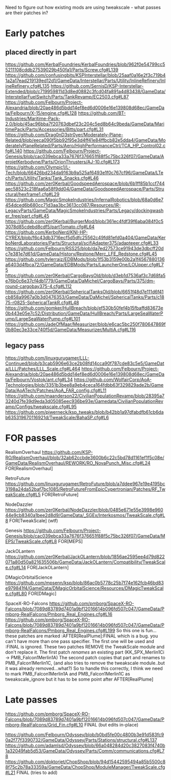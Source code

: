 Need to figure out how existing mods are using tweakscale - what passes are their patches in?

# Early patches

## placed directly in part

https://github.com/KerbalFoundries/KerbalFoundries/blob/962f0e54799cc55211108cddb27539029b450fa1/Parts/Screw.cfg#L139
https://github.com/confusingbits/KSPInterstellar/blob/25aaf0a16e2f3c719b41a2a17ead219139ed12d1/GameData/Interstellar/Parts/Utility/InlineRefinery/InlineRefinery.cfg#L135
https://github.com/SernisD/KSP-Interstellar-Extended/blob/c719959811d3d8ed0882c3fcd04fa891a4d83438/GameData/InterstellarFuelSwitch/Parts/TankRevamp/EC2503.cfg#L87
https://github.com/Felbourn/Project-Alexandria/blob/20ae486d5bdd14ef8ed6d0006e16e139808d68ec/GameData/Felbourn/X-15/engine.cfg#L128
https://github.com/BT-Industries/Maritime-Pack-2.0/blob/45ac96bba7f20763dbef23c204c5ed8b64c9beda/GameData/MaritimePack/Parts/Accessories/Bitts/part.cfg#L31
https://github.com/Drag0nD3str0yer/Moderately-Plane-Related/blob/eeca090f5bb92f95e3d4ff41e84ffbcb82e5dda4/GameData/ModeratelyPlaneRelated/Parts/Aero/HighPerformanceCtrl/TCA_HP_Control02.cfg#L140
https://github.com/Felbourn/Project-Genesis/blob/cac039ebca33a7676f376651f88f5c75bc326f07/GameData/AerojetKerbodyne/Parts/OrionThrusters/AJ-10.cfg#L173
https://github.com/Olympic1/L-Tech/blob/66426bd234da9163b9a525af6493e1f0c767cf96/GameData/LTech/Parts/Utility/Tanks/Tank_Snacks.cfg#L46
https://github.com/zer0Kerbal/GoodspeedAerospace/blob/6b1ff85b1ccf744aec58523c218faa6a58f9dd04/GameData/GoodspeedAerospace/Parts/Structural/hexframe1.cfg#L29
https://github.com/MagicSmokeIndustries/InfernalRobotics/blob/68a0d6e7454dced6b680cc71d3aa3bc3613cc087/Resources/IR-LegacyParts/GameData/MagicSmokeIndustries/Parts/Legacy/dockingwasher_free/part.cfg#L45
https://github.com/zer0Kerbal/BurgerMod/blob/361ec4fdf39f6aba084f0c53078d85cdebd8cdf5/partTomato.cfg#L64
https://github.com/KerboNerd/KNI-HP-CYREX/blob/f6c43db3716ecf5d5dfc25562c49fd81efd0a404/GameData/KerboNerdLaboratories/Parts/Structural/scifiAdapter375/adapteeer.cfg#L33
https://github.com/Felbourn/RSS25/blob/da7ed27573ce91943de3dbcff20dc7e381e7d61d/GameData/History/Restone/Merc_LFE_Redstone.cfg#L45
https://github.com/tylerraiz/EDBMods/blob/1f53b3159e00b2a1f4567880136a6403d4fbca72/GameData/EDBMods/Parts/LauncherOne/LOUpper.cfg#L75
https://github.com/zer0Kerbal/CargoBaysOld/blob/d3eb1d7536af3c7d68fa5e76b0c6e37cf4db1779/GameData/DaMichel/CargoBays/Parts/375/dm-round-cargobay375-4.cfg#L112
https://github.com/zer0Kerbal/SphericalTanksOld/blob/6651f48d7e111d6f41cb858a9967a0b3d0476353/GameData/DaMichel/SphericalTanks/Parts/c1875-r0825-SphericalTankR.cfg#L48
https://github.com/gomker/HullBreach/blob/ef530b50fef4b15fbaffd83673e0b443e05e7c52/Distribution/GameData/HullBreach/Parts/LargeSeaWaterPump/LargeSeaWaterPump.cfg#L101
https://github.com/JadeOfMaar/Measurizer/blob/e6cac5bc250f780647869f0b80ec3e33ce740f5d/GameData/Measurizer/MultiA.cfg#L116

## legacy pass

https://github.com/linuxgurugamer/LLL-Continued/blob/b3cab5906e63ce2b08fd14cca90f787cde83c5e5/GameData/LLL/Patches/LLL_Scale.cfg#L464
https://github.com/Felbourn/Project-Alexandria/blob/20ae486d5bdd14ef8ed6d0006e16e139808d68ec/GameData/Felbourn/Vostok/ant.cfg#L34
https://github.com/WolfairCorp/AoA-Technologies/blob/3351b3bee8a9eb4ceca164fdbb63f329829ade2b/GameData/AoATech/Patches/AoA_FAR_config.cfg#L11
https://github.com/maanderson22/CivilianPopulationRevamp/blob/28395a73240d7fe39d9eda3d05085eec936be93e/Gamedata/CivilianPopulationRevamp/Configs/tweakscale.cfg#L95
https://github.com/pjwerneck/ksp_tweaks/blob/b42bb1a97dfabdfb61cb6dab635319670116921d/TweakScale/BahaSP.cfg#L6

# FOR passes

RealismOverhaul
	https://github.com/KSP-RO/RealismOverhaul/blob/32ab62ccbde3600b6c22c5bd78d1161ef1f5c08e/GameData/RealismOverhaul/REWORK/RO_NovaPunch_Misc.cfg#L24
	FOR[RealismOverhaul]

RetroFuture
	https://github.com/linuxgurugamer/RetroFuture/blob/a7ddee967e19e4195bc3198a24da52baf7bc1085/RetroFutureFromEpicCypertronian/Patches/RF_TweakScale.cfg#L5
	FOR[RetroFuture]

NodeDazzler
	https://github.com/zer0Kerbal/NodeDazzler/blob/0485e671e55e3998e96044e9cb8340a1bee2d8d9/GameData/_SGEx/Interkosmos/TweakScale.cfg#L8
	FOR[TweakScale] (wtf)

Genesis
	https://github.com/Felbourn/Project-Genesis/blob/cac039ebca33a7676f376651f88f5c75bc326f07/GameData/MEPS/TweakScale.cfg#L8
	FOR[MEPS]

JackOLantern
	https://github.com/zer0Kerbal/JackOLantern/blob/1856ae2595ee4d79d822071a80d50a821635506b/GameData/JackOLantern/Compatibility/TweakScale.cfg#L14
	FOR[JackOLantern]

DMagicOrbitalScience
	https://github.com/mpsenn/ksp/blob/86ac0b5778c25b7f74e162fcb46bd83e979841f4/GameData/DMagicOrbitalScience/Resources/DMagicTweakScale.cfg#L80
	FOR[DMagic]

SpaceX-RO-Falcons
	https://github.com/pmborg/SpaceX-RO-Falcons/blob/7089d83789d7401a9bf12016614b096fd507c047/GameData/Pmborg-RealFalcons/Pmborg_Real_Engines.cfg#L16
	https://github.com/pmborg/SpaceX-RO-Falcons/blob/7089d83789d7401a9bf12016614b096fd507c047/GameData/Pmborg-RealFalcons/Pmborg_Real_Engines.cfg#L199
	So this one is fun...
	these patches are marked :AFTER[RealPlume]:FINAL which is a bug.  you can't have more than one pass specifier.  The first one will be used and :FINAL is ignored.
	These two patches REMOVE the TweakScale module and don't replace it.
	The first patch *renames* an existing part (KK_SPX_Merlin1Ci -> PMB_Falcon1Merlin1A)
	The second patch copies that part and renames to PMB_Falcon1Merlin1C, (and also tries to remove the tweakscale module..but it was already removed...what?)
	So to handle this correctly, I think we need to mark PMB_Falcon1Merlin1A and PMB_Falcon1Merlin1C as tweakscale_ignore but it has to be some point after AFTER[RealPlume]



# Late passes

https://github.com/pmborg/SpaceX-RO-Falcons/blob/7089d83789d7401a9bf12016614b096fd507c047/GameData/Pmborg-RealFalcons/Grid_Fin.cfg#L10
	FINAL (but edits in-place)

https://github.com/Felbourn/Odyssey/blob/b0bd5fe00c4800b3e91d583fc90a2f77f3390732/GameData/Odyssey/Parts/Stations/structural.cfg#L137
https://github.com/adamlsd/Odyssey/blob/66a048284d20c3827083f4740b1a32049fab5d53/GameData/Odyssey/Parts/Comm/communications.cfg#L78
https://github.com/doktorjet/ChopShop/blob/94d15442595494a85b5500c88f75c2b78a33359a/GameData/ChopShop/ModuleManager/TweakScale.cfg#L21
	FINAL (tries to add)